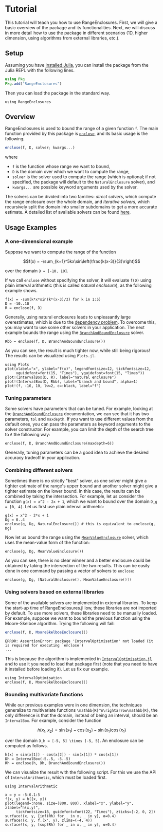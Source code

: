 # Tutorial

This tutorial will teach you how to use RangeEnclosures. First, we will give a basic overview of the package and its functionalities. Next, we will discuss in more detail how to use the package in different scenarios (1D, higher dimension, using algorithms from external libraries, etc.).

## Setup

Assuming you have [installed Julia](https://julialang.org/downloads/), you can install the package from the Julia REPL with the following lines.

```julia
using Pkg
Pkg.add("RangeEnclosures")
```

Then you can load the package in the standard way.

```@example tutorial
using RangeEnclosures
```

## Overview

RangeEnclosures is used to bound the range of a given function `f`. The main function provided by this package is [`enclose`](@ref), and its basic usage is the following.

```julia
enclose(f, D, solver; kwargs...)
```

where

- `f` is the function whose range we want to bound,
- `D` is the domain over which we want to compute the range,
- `solver` is the solver used to compute the range (which is optional; if not specified, the package will default to the `NaturalEnclosure` solver), and
- `kwargs...` are possible keyword arguments used by the solver.

The solvers can be divided into two families: *direct solvers*, which compute the range enclosure over the whole domain, and *iterative solvers*, which recursively split the domain into smaller subdomains to get a more accurate estimate. A detailed list of available solvers can be found [here](lib/types.md).

## Usage Examples

### A one-dimensional example

Suppose we want to compute the range of the function

```math
f(x) = -\sum_{k=1}^5kx\sin\left(\frac{k(x-3)}{3}\right)
```

over the domain ``D = [-10, 10]``.

If we call `enclose` without specifying the solver, it will evaluate ``f(D)`` using plain interval arithmetic (this is called *natural enclosure*), as the following example shows.

```@example tutorial
f(x) = -sum(k*x*sin(k*(x-3)/3) for k in 1:5)
D = -10..10
R = enclose(f, D)
```

Generally, using natural enclosures leads to unpleasantly large overestimates, which is due to the [dependency problem](https://en.wikipedia.org/wiki/Interval_arithmetic#Dependency_problem). To overcome this, you may want to use some other solvers in your application. The next example bounds the range using the [`BranchAndBoundEnclosure`](@ref) solver.

```@example tutorial
Rbb = enclose(f, D, BranchAndBoundEnclosure())
```

As you can see, the result is much tighter now, while still being rigorous! The results can be visualized using `Plots.jl`.

```@example tutorial
using Plots
plot(xlabel="x", ylabel="f(x)", legendfontsize=12, tickfontsize=12,
     xguidefont=font(15, "Times"), yguidefont=font(15, "Times"))
plot!(IntervalBox(D, R), label="natural enclosure")
plot!(IntervalBox(D, Rbb), label="branch and bound", alpha=1)
plot!(f, -10, 10, lw=2, c=:black, label="f")
```

### Tuning parameters

Some solvers have parameters that can be tuned. For example, looking at the [`BranchAndBoundEnclosure`](@ref) documentation, we can see that it has two parameters, `tol` and `maxdepth`.
If you want to use different values from the default ones, you can pass the parameters as keyword arguments to the solver constructor. For example, you can limit the depth of the search tree to `6` the following way:

```@example tutorial
enclose(f, D, BranchAndBoundEnclosure(maxdepth=6))
```

Generally, tuning parameters can be a good idea to achieve the desired accuracy tradeoff in your application.

### Combining different solvers

Sometimes there is no strictly "best" solver, as one solver might give a tighter estimate of the range's upper bound and another solver might give a tighter estimate on the lower bound. In this case, the results can
be combined by taking the intersection. For example, let us consider the function ``g(x) = x^2 - 2x + 1``, which we want to bound over the domain ``D_g = [0, 4]``. Let us first use plain interval arithmetic:

```@example tutorial
g(x) = x^2 - 2*x + 1
Dg = 0..4
enclose(g, Dg, NaturalEnclosure()) # this is equivalent to enclose(g, Dg)
```

Now let us bound the range using the [`MeanValueEnclosure`](@ref) solver, which uses the mean-value form of the function:

```@example tutorial
enclose(g, Dg, MeanValueEnclosure())
```

As you can see, there is no clear winner and a better enclosure could be obtained by taking the intersection of the two results. This can be easily done in one command by passing a vector of solvers to `enclose`:

```@example tutorial
enclose(g, Dg, [NaturalEnclosure(), MeanValueEnclosure()])
```

### Using solvers based on external libraries

Some of the available solvers are implemented in external libraries. To keep the start-up time of RangeEnclosures.jl low, these libraries
are not imported by default. To use more solvers, these libraries need to be manually loaded. For example, suppose we want to bound the previous function using the Moore-Skelboe algorithm. Trying the following will fail:

```julia
enclose(f, D, MooreSkelboeEnclosure())
```

```
ERROR: AssertionError: package 'IntervalOptimisation' not loaded (it is required for executing `enclose`)
...
```

This is because the algorithm is implemented in [`IntervalOptimisation.jl`](https://github.com/JuliaIntervals/IntervalOptimisation.jl) and to use it you need to load that package first (note that you need to have it installed before loading it). Let us fix our example.

```@example tutorial
using IntervalOptimisation
enclose(f, D, MooreSkelboeEnclosure())
```

### Bounding multivariate functions

While our previous examples were in one dimension, the techniques generalize to multivariate functions ``\mathbb{R}^n\rightarrow\mathbb{R}``, the only difference is that the domain, instead of being an interval, should be an `IntervalBox`. For example, consider the function

```math
h(x_1, x_2) = \sin(x_1) - \cos(x_2) - \sin(x_1)\cos(x_1)
```

over the domain ``D_h = [-5, 5] \times [-5, 5]``. An enclosure can be computed as follows.

```@example tutorial
h(x) = sin(x[1]) - cos(x[2]) - sin(x[1]) * cos(x[1])
Dh = IntervalBox(-5..5, -5..5)
Rh = enclose(h, Dh, BranchAndBoundEnclosure())
```

We can visualize the result with the following script.
For this we use the API of `IntervalArithmetic`, which must be loaded first.

```@example tutorial
using IntervalArithmetic

x = y = -5:0.1:5
f(x, y) = h([x, y])
plot(legend=:none, size=(800, 800), xlabel="x", ylabel="y", zlabel="h(x,y)",
     tickfontsize=18, guidefont=font(22, "Times"), zticks=[-2, 0, 2])
surface!(x, y, [inf(Rh) for _ in x, _ in y], α=0.4)
surface!(x, y, f.(x', y), zlims=(-4, 4))
surface!(x, y, [sup(Rh) for _ in x, _ in y], α=0.4)
```
